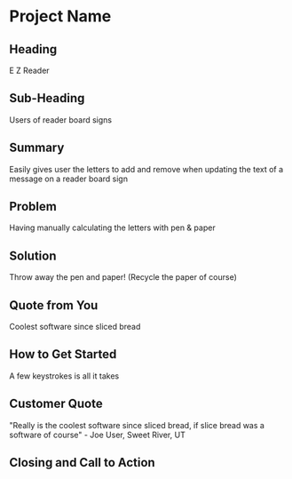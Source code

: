 # Project Name #

<!-- 
> This material was originally posted [here](http://www.quora.com/What-is-Amazons-approach-to-product-development-and-product-management). 
It is reproduced here for posterities sake.

There is an approach called "working backwards" that is widely used at Amazon. They work backwards from the customer, rather than starting with an 
idea for a product and trying to bolt customers onto it. While working backwards can be applied to any specific product decision, using this approach
 is especially important when developing new products or features.

For new initiatives a product manager typically starts by writing an internal press release announcing the finished product. 
The target audience for the press release is the new/updated product's customers, which can be retail customers or internal users of a tool or technology.
Internal press releases are centered around the customer problem, how current solutions (internal or external) fail, and how the new product will blow
away existing solutions.

If the benefits listed don't sound very interesting or exciting to customers, then perhaps they're not (and shouldn't be built). 
Instead, the product manager should keep iterating on the press release until they've come up with benefits that actually sound like benefits. 
Iterating on a press release is a lot less expensive than iterating on the product itself (and quicker!).

If the press release is more than a page and a half, it is probably too long. Keep it simple. 3-4 sentences for most paragraphs.
Cut out the fat. Don't make it into a spec. You can accompany the press release with a FAQ that answers all of the other business or execution
questions so the press release can stay focused on what the customer gets. My rule of thumb is that if the press release is hard to write, 
then the product is probably going to suck. Keep working at it until the outline for each paragraph flows. 

Oh, and I also like to write press-releases in what I call "Oprah-speak" for mainstream consumer products. Imagine you're sitting on Oprah's couch
and have just explained the product to her, and then you listen as she explains it to her audience. That's "Oprah-speak", not "Geek-speak".

Once the project moves into development, the press release can be used as a touchstone; a guiding light. The product team can ask themselves, 
"Are we building what is in the press release?" If they find they're spending time building things that aren't in the press release (overbuilding),
they need to ask themselves why. This keeps product development focused on achieving the customer benefits and not building extraneous stuff that
takes longer to build, takes resources to maintain, and doesn't provide real customer benefit (at least not enough to warrant inclusion in the press release).
 -->
 
## Heading ##
E Z Reader
  <!-- > Name the product in a way the reader (i.e. your target customers) will understand. -->

## Sub-Heading ##
Users of reader board signs
  <!-- > Describe who the market for the product is and what benefit they get. One sentence only underneath the title. -->

## Summary ##
Easily gives user the letters to add and remove when updating the text of a message on a reader board sign
  <!-- > Give a summary of the product and the benefit. Assume the reader will not read anything else so make this paragraph good. -->

## Problem ##
Having manually calculating the letters with pen & paper
  <!-- > Describe the problem your product solves. -->

## Solution ##
Throw away the pen and paper! (Recycle the paper of course)
  <!-- > Describe how your product elegantly solves the problem. -->

## Quote from You ##
Coolest software since sliced bread
  <!-- > A quote from a spokesperson in your company. -->

## How to Get Started ##
A few keystrokes is all it takes
  <!-- > Describe how easy it is to get started. -->

## Customer Quote ##
"Really is the coolest software since sliced bread, if slice bread was a software of course"
    - Joe User, Sweet River, UT
  <!-- > Provide a quote from a hypothetical customer that describes how they experienced the benefit. -->

## Closing and Call to Action ##
  <!-- > Wrap it up and give pointers where the reader should go next. -->
